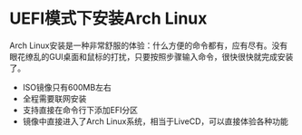 # UEFI模式下安装Arch Linux

Arch Linux安装是一种非常舒服的体验：什么方便的命令都有，应有尽有。没有眼花缭乱的GUI桌面和鼠标的打扰，只要按照步骤输入命令，很快很快就完成安装了。

- ISO镜像只有600MB左右
- 全程需要联网安装
- 支持直接在命令行下添加EFI分区
- 镜像中直接进入了Arch Linux系统，相当于LiveCD，可以直接体验各种功能